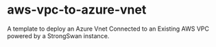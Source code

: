 # aws-vpc-to-azure-vnet
A template to deploy an Azure Vnet Connected to an Existing AWS VPC powered by a StrongSwan instance.
